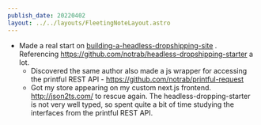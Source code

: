```yaml
---
publish_date: 20220402    
layout: ../../layouts/FleetingNoteLayout.astro
---
```

- Made a real start on [building-a-headless-dropshipping-site](../literature-notes/building-a-headless-dropshipping-site.md) . Referencing https://github.com/notrab/headless-dropshipping-starter a lot. 
	- Discovered the same author also made a js wrapper for accessing the printful REST API - https://github.com/notrab/printful-request
	- Got my store appearing on my custom next.js frontend. http://json2ts.com/ to rescue again. The headless-dropping-starter is not very well typed, so spent quite a bit of time studying the interfaces from the printful REST API.